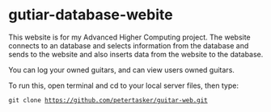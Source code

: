 # gutiar-database-webite

This website is for my Advanced Higher Computing project. The website connects to an database and selects information from the database and sends to the website and also inserts data from the website to the database.

You can log your owned guitars, and can view users owned guitars.

To run this, open terminal and cd to your local server files, then type:

<code>git clone https://github.com/petertasker/guitar-web.git<code>
